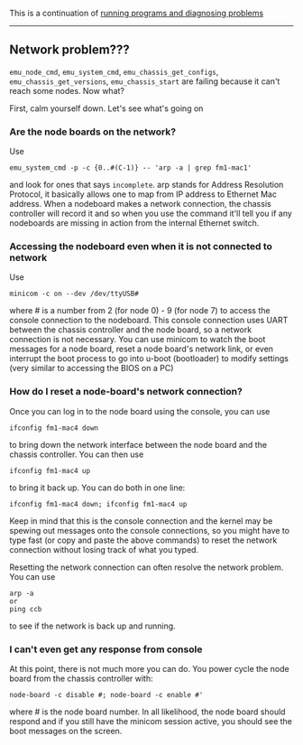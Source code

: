 This is a continuation of [running programs and diagnosing problems](https://github.com/gt-crnch-rg/read-the-docs/docs/lucata/diagnosing_prolems.md)

***

## Network problem???

`emu_node_cmd`, `emu_system_cmd`, `emu_chassis_get_configs`, `emu_chassis_get_versions`, `emu_chassis_start` are failing because it can't reach some nodes.  Now what?

First, calm yourself down.  Let's see what's going on

### Are the node boards on the network?
Use 
```
emu_system_cmd -p -c {0..#(C-1)} -- 'arp -a | grep fm1-mac1'
```
and look for ones that says `incomplete`.  arp stands for Address Resolution Protocol, it basically allows one to map from IP address to Ethernet Mac address.  When a nodeboard makes a network connection, the chassis controller will record it and so when you use the command it'll tell you if any nodeboards are missing in action from the internal Ethernet switch.

### Accessing the nodeboard even when it is not connected to network
Use
```
minicom -c on --dev /dev/ttyUSB#
```
where # is a number from 2 (for node 0) - 9 (for node 7) to access the console connection to the nodeboard.  This console connection uses UART between the chassis controller and the node board, so a network connection is not necessary.  You can use minicom to watch the boot messages for a node board, reset a node board's network link, or even interrupt the boot process to go into u-boot (bootloader) to modify settings (very similar to accessing the BIOS on a PC)

### How do I reset a node-board's network connection?
Once you can log in to the node board using the console, you can use
```
ifconfig fm1-mac4 down
```
to bring down the network interface between the node board and the chassis controller.  You can then use
```
ifconfig fm1-mac4 up
```
to bring it back up.  You can do both in one line:
```
ifconfig fm1-mac4 down; ifconfig fm1-mac4 up
```
Keep in mind that this is the console connection and the kernel may be spewing out messages onto the console connections, so you might have to type fast (or copy and paste the above commands) to reset the network connection without losing track of what you typed.

Resetting the network connection can often resolve the network problem.  You can use
```
arp -a
or
ping ccb
```
to see if the network is back up and running.

### I can't even get any response from console
At this point, there is not much more you can do.  You power cycle the node board from the chassis controller with:
```
node-board -c disable #; node-board -c enable #'
```
where # is the node board number.  In all likelihood, the node board should respond and if you still have the minicom session active, you should see the boot messages on the screen.
